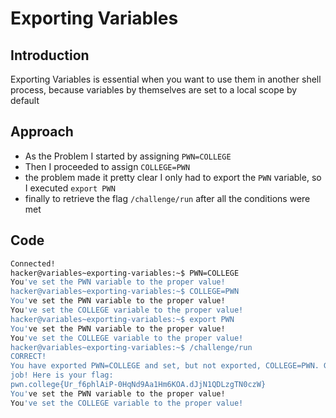 # Exporting Variables
## Introduction
Exporting Variables is essential when you want to use them in another shell process, because variables by themselves are set to a local scope by default
## Approach
- As the Problem I started by assigning `PWN=COLLEGE`
- Then I proceeded to assign `COLLEGE=PWN`
- the problem made it pretty clear I only had to export the `PWN` variable, so I executed `export PWN`
- finally to retrieve the flag `/challenge/run` after all the conditions were met
## Code
```bash
Connected!
hacker@variables~exporting-variables:~$ PWN=COLLEGE
You've set the PWN variable to the proper value!
hacker@variables~exporting-variables:~$ COLLEGE=PWN
You've set the PWN variable to the proper value!
You've set the COLLEGE variable to the proper value!
hacker@variables~exporting-variables:~$ export PWN
You've set the PWN variable to the proper value!
You've set the COLLEGE variable to the proper value!
hacker@variables~exporting-variables:~$ /challenge/run
CORRECT!
You have exported PWN=COLLEGE and set, but not exported, COLLEGE=PWN. Great
job! Here is your flag:
pwn.college{Ur_f6phlAiP-0HqNd9Aa1Hm6KOA.dJjN1QDLzgTN0czW}
You've set the PWN variable to the proper value!
You've set the COLLEGE variable to the proper value!
```
